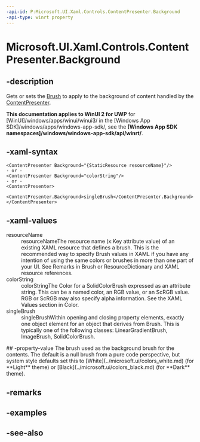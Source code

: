 ```yaml
---
-api-id: P:Microsoft.UI.Xaml.Controls.ContentPresenter.Background
-api-type: winrt property
---
```


<!-- Property syntax
public Windows.UI.Xaml.Media.Brush Background { get;  set; }
-->

# Microsoft.UI.Xaml.Controls.ContentPresenter.Background

## -description
Gets or sets the [Brush](../microsoft.ui.xaml.media/brush.md) to apply to the background of content handled by the [ContentPresenter](contentpresenter.md).

**This documentation applies to WinUI 2 for UWP** for [WinUI]/windows/apps/winui/winui3/ in the [Windows App SDK]/windows/apps/windows-app-sdk/, see the **[Windows App SDK namespaces]/windows/windows-app-sdk/api/winrt/**.

## -xaml-syntax
```xaml
<ContentPresenter Background="{StaticResource resourceName}"/>
- or -
<ContentPresenter Background="colorString"/>
- or -
<ContentPresenter>
  <ContentPresenter.Background>singleBrush</ContentPresenter.Background>
</ContentPresenter>

```


## -xaml-values
<dl><dt>resourceName</dt><dd>resourceNameThe resource name (x:Key attribute value) of an existing XAML resource that defines a brush. This is the recommended way to specify Brush values in XAML if you have any intention of using the same colors or brushes in more than one part of your UI. See Remarks in Brush or ResourceDictionary and XAML resource references.</dd>
<dt>colorString</dt><dd>colorStringThe Color for a SolidColorBrush expressed as an attribute string. This can be a named color, an RGB value, or an ScRGB value. RGB or ScRGB may also specify alpha information. See the XAML Values section in Color.</dd>
<dt>singleBrush</dt><dd>singleBrushWithin opening and closing property elements, exactly one object element for an object that derives from Brush. This is typically one of the following classes: LinearGradientBrush, ImageBrush, SolidColorBrush.</dd>
</dl>
## -property-value
The brush used as the background brush for the contents. The default is a null brush from a pure code perspective, but system style defaults set this to [White](../microsoft.ui/colors_white.md) (for **Light** theme) or [Black](../microsoft.ui/colors_black.md) (for **Dark** theme).

## -remarks

## -examples

## -see-also
